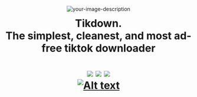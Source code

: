 <p align="center" style="text-align:center;">
  <img src="https://cdn.discordapp.com/attachments/1078123836966445136/1085743302533468180/icon-upscaled.png" alt="your-image-description" />
  <h1 align="center" style="margin:0;padding:0;">
  Tikdown.<br>The simplest, cleanest, and most ad-free tiktok downloader <br>
  <br>
  <img src="https://img.shields.io/badge/Express.js-000000?style=for-the-badge&logo=express&logoColor=white">
  <img src="https://img.shields.io/badge/Node.js-339933?style=for-the-badge&logo=nodedotjs&logoColor=white">
  <img src="https://img.shields.io/badge/Glitch-2800ff?style=for-the-badge&logo=glitch&logoColor=white">
  <br><a href="https://discordapp.com/users/629745194920837120">
  <img src="https://img.shields.io/badge/Discord-5865F2?style=for-the-badge&logo=discord&logoColor=white" alt="Alt text">
</a></h1>
</p>
